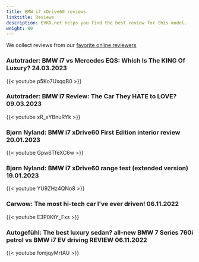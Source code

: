 ```yaml
---
title: BMW i7 xDrive60 reviews
linktitle: Reviews
description: EVKX.net helps you find the best review for this model. 
weight: 80
---
```

We collect reviews from our [favorite online reviewers](/guides/evreviewers/)

### Autotrader: BMW i7 vs Mercedes EQS: Which Is The KING Of Luxury? 24.03.2023

{{< youtube p5Ko7UxqqB0 >}}

### Autotrader: BMW i7 Review: The Car They HATE to LOVE? 09.03.2023

{{< youtube xR_xYBnuRYk >}}

### Bjørn Nyland: BMW i7 xDrive60 First Edition interior review 20.01.2023

{{< youtube Gpw6TfeXC6w >}}

### Bjørn Nyland: BMW i7 xDrive60 range test (extended version) 19.01.2023

{{< youtube YU9ZHz4QNo8 >}}

### Carwow: The most hi-tech car I've ever driven! 06.11.2022

{{< youtube E3P0KtY_Fxs >}}

### Autogefühl: The best luxury sedan? all-new BMW 7 Series 760i petrol vs BMW i7 EV driving REVIEW 06.11.2022

{{< youtube fomjqyMrtAU >}}

